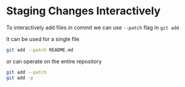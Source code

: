 # Staging Changes Interactively

To interactively add files in commit we can use `--patch` flag in `git add`

It can be used for a single file

```bash
git add --patch README.md
```

or can operate on the entire repository

```bash
git add --patch
git add -p
```
